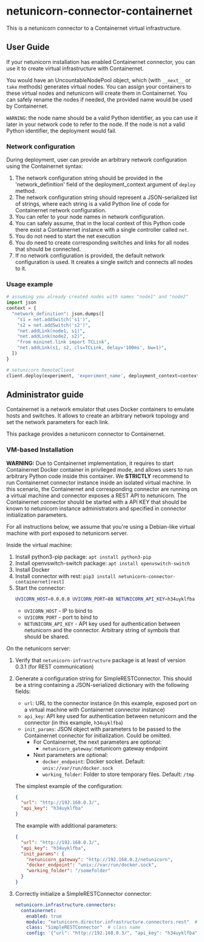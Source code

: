 # netunicorn-connector-containernet
This is a netunicorn connector to a Containernet virtual infrastructure.

## User Guide
If your netunicorn installation has enabled Containernet connector, you can use it to create virtual infrastructure
with Containernet. 

You would have an UncountableNodePool object, which (with `__next__` or `take` methods) generates virtual nodes.
You can assign your containers to these virtual nodes and netunicorn will create them in Containernet. You can safely
rename the nodes if needed, the provided name would be used by Containernet.

`WARNING`: the node name should be a valid Python identifier, as you can use it later in your network code to refer to the node.
If the node is not a valid Python identifier, the deployment would fail.

### Network configuration
During deployment, user can provide an arbitrary network configuration using the Containernet syntax:
1. The network configuration string should be provided in the 'network_definition' field of the deployment_context argument of `deploy` method.
2. The network configuration string should represent a JSON-serialized list of strings, where each string is a valid Python line of code for Containernet network configuration.
3. You can refer to your node names in network configuration.
4. You can safely assume, that in the local context of this Python code there exist a Containernet instance with a single controller called `net`.
5. You do not need to start the net execution
6. You do need to create corresponding switches and links for all nodes that should be connected. 
7. If no network configuration is provided, the default network configuration is used. It creates a single switch and connects all nodes to it.

### Usage example
```python
# assuming you already created nodes with names "node1" and "node2"
import json
context = {
  "network_definition": json.dumps([
    "s1 = net.addSwitch('s1')",
    "s2 = net.addSwitch('s2')",
    "net.addLink(node1, s1)",
    "net.addLink(node2, s2)",
    "from mininet.link import TCLink",
    "net.addLink(s1, s2, cls=TCLink, delay='100ms', bw=1)",
  ])
}

# netunicorn RemoteClient
client.deploy(experiment, 'experiment_name', deployment_context=context)
```

## Administrator guide
Containernet is a network emulator that uses Docker containers to emulate hosts and switches. It allows to create an arbitrary
network topology and set the network parameters for each link.

This package provides a netunicorn connector to Containernet.

### VM-based Installation

**WARNING:** Due to Containernet implementation, it requires to start Containernet Docker container in privileged mode, and 
allows users to run arbitrary Python code inside this container. We **STRICTLY** recommend to run Containernet connector instance 
inside an isolated virtual machine. In this scenario, the Containernet and corresponding connector are running on a virtual 
machine and connector exposes a REST API to netunicorn. The Containernet connector should be started with a API KEY that should be
known to netunicorn instance administrators and specified in connector initialization parameters.

For all instructions below, we assume that you're using a Debian-like virtual machine with port
exposed to netunicorn server.

Inside the virtual machine:
1. Install python3-pip package: `apt install python3-pip`
2. Install openvswitch-switch package: `apt install openvswitch-switch`
3. Install Docker
4. Install connector with rest: `pip3 install netunicorn-connector-containernet[rest]`
5. Start the connector:
    ```bash
    UVICORN_HOST=0.0.0.0 UVICORN_PORT=80 NETUNICORN_API_KEY=h34uyklfba uvicorn netunicorn.director.infrastructure.connectors.containernet.rest:app
    ```
    - `UVICORN_HOST` - IP to bind to
    - `UVICORN_PORT` - port to bind to
    - `NETUNICORN_API_KEY` - API key used for authentication between netunicorn and the connector. Arbitrary string of symbols that should be shared.

On the netunicorn server:
1. Verify that `netunicorn-infrastructure` package is at least of version 0.3.1 (for REST communication)
2. Generate a configuration string for SimpleRESTConnector. This should be a string containing a JSON-serialized dictionary with the following fields:
    - `url`: URL to the connector instance (in this example, exposed port on a virtual machine with Containernet connector instance)
    - `api_key`: API key used for authentication between netunicorn and the connector (in this example, `h34uyklfba`)
    - `init_params`: JSON object with parameters to be passed to the Containernet connector for initialization. Could be omitted.
      - For Containernet, the next parameters are optional:
        - `netunicorn_gateway`: netunicorn gateway endpoint
      - Next parameters are optional:
        - `docker_endpoint`: Docker socket. Default: `unix://var/run/docker.sock`
        - `working_folder`: Folder to store temporary files. Default: `/tmp`  

    The simplest example of the configuration:  
    ```json
    {
      "url": "http://192.168.0.3/",
      "api_key": "h34uyklfba"
    }
    ```

    The example with additional parameters:
    ```json
    {
      "url": "http://192.168.0.3/",
      "api_key": "h34uyklfba",
      "init_params": {
        "netunicorn_gateway": "http://192.168.0.2/netunicorn",
        "docker_endpoint": "unix://var/run/docker.sock",
        "working_folder": "/somefolder"
      }
    }
    ```

3. Correctly initialize a SimpleRESTConnector connector:
    ```yaml
    netunicorn.infrastructure.connectors:
      containernet:
        enabled: true
        module: "netunicorn.director.infrastructure.connectors.rest"  # where to import from
        class: "SimpleRESTConnector"  # class name
        config: '{"url": "http://192.168.0.3/", "api_key": "h34uyklfba"}'  # configuration string from the previous step
    ```
